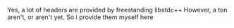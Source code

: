 Yes, a lot of headers are provided by freestanding libstdc++
However, a ton aren't, or aren't yet. So i provide them myself here